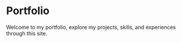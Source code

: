 # Portfolio
Welcome to my portfolio, explore my projects, skills, and experiences through this site.
